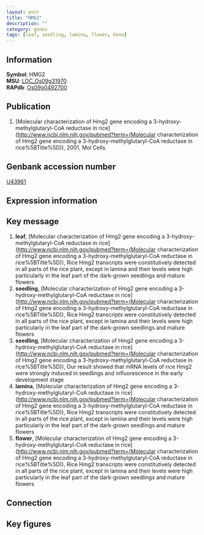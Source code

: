```yaml
---
layout: post
title: "HMG2"
description: ""
category: genes
tags: [leaf, seedling, lamina, flower, Gene]
---
```


## Information
__Symbol__: HMG2  
__MSU__: [LOC_Os09g31970](http://rice.plantbiology.msu.edu/cgi-bin/ORF_infopage.cgi?orf=LOC_Os09g31970)  
__RAPdb__: [Os09g0492700](http://rapdb.dna.affrc.go.jp/viewer/gbrowse_details/irgsp1?name=Os09g0492700)  

## Publication
1. [Molecular characterization of Hmg2 gene encoding a 3-hydroxy-methylglutaryl-CoA reductase in rice](http://www.ncbi.nlm.nih.gov/pubmed?term=(Molecular characterization of Hmg2 gene encoding a 3-hydroxy-methylglutaryl-CoA reductase in rice%5BTitle%5D)), 2001, Mol Cells.

## Genbank accession number
[U43961](http://www.ncbi.nlm.nih.gov/nuccore/U43961)

## Expression information

## Key message
1. __leaf__, [Molecular characterization of Hmg2 gene encoding a 3-hydroxy-methylglutaryl-CoA reductase in rice](http://www.ncbi.nlm.nih.gov/pubmed?term=(Molecular characterization of Hmg2 gene encoding a 3-hydroxy-methylglutaryl-CoA reductase in rice%5BTitle%5D)),  Rice Hmg2 transcripts were constitutively detected in all parts of the rice plant, except in lamina and their levels were high particularly in the leaf part of the dark-grown seedlings and mature flowers
2. __seedling__, [Molecular characterization of Hmg2 gene encoding a 3-hydroxy-methylglutaryl-CoA reductase in rice](http://www.ncbi.nlm.nih.gov/pubmed?term=(Molecular characterization of Hmg2 gene encoding a 3-hydroxy-methylglutaryl-CoA reductase in rice%5BTitle%5D)),  Rice Hmg2 transcripts were constitutively detected in all parts of the rice plant, except in lamina and their levels were high particularly in the leaf part of the dark-grown seedlings and mature flowers
3. __seedling__, [Molecular characterization of Hmg2 gene encoding a 3-hydroxy-methylglutaryl-CoA reductase in rice](http://www.ncbi.nlm.nih.gov/pubmed?term=(Molecular characterization of Hmg2 gene encoding a 3-hydroxy-methylglutaryl-CoA reductase in rice%5BTitle%5D)),  Our result showed that mRNA levels of rice Hmg2 were strongly induced in seedlings and influorescence in the early development stage
4. __lamina__, [Molecular characterization of Hmg2 gene encoding a 3-hydroxy-methylglutaryl-CoA reductase in rice](http://www.ncbi.nlm.nih.gov/pubmed?term=(Molecular characterization of Hmg2 gene encoding a 3-hydroxy-methylglutaryl-CoA reductase in rice%5BTitle%5D)),  Rice Hmg2 transcripts were constitutively detected in all parts of the rice plant, except in lamina and their levels were high particularly in the leaf part of the dark-grown seedlings and mature flowers
5. __flower__, [Molecular characterization of Hmg2 gene encoding a 3-hydroxy-methylglutaryl-CoA reductase in rice](http://www.ncbi.nlm.nih.gov/pubmed?term=(Molecular characterization of Hmg2 gene encoding a 3-hydroxy-methylglutaryl-CoA reductase in rice%5BTitle%5D)),  Rice Hmg2 transcripts were constitutively detected in all parts of the rice plant, except in lamina and their levels were high particularly in the leaf part of the dark-grown seedlings and mature flowers

## Connection

## Key figures



